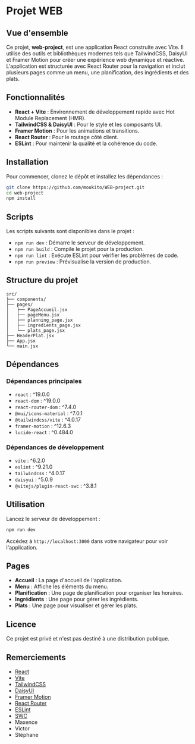 # Projet WEB

## Vue d'ensemble

Ce projet, **web-project**, est une application React construite avec Vite. Il utilise des outils et bibliothèques modernes tels que TailwindCSS, DaisyUI et Framer Motion pour créer une expérience web dynamique et réactive. L'application est structurée avec React Router pour la navigation et inclut plusieurs pages comme un menu, une planification, des ingrédients et des plats.

## Fonctionnalités

- **React + Vite** : Environnement de développement rapide avec Hot Module Replacement (HMR).
- **TailwindCSS & DaisyUI** : Pour le style et les composants UI.
- **Framer Motion** : Pour les animations et transitions.
- **React Router** : Pour le routage côté client.
- **ESLint** : Pour maintenir la qualité et la cohérence du code.

## Installation

Pour commencer, clonez le dépôt et installez les dépendances :

```bash
git clone https://github.com/moukito/WEB-project.git
cd web-project
npm install
```

## Scripts

Les scripts suivants sont disponibles dans le projet :

- `npm run dev` : Démarre le serveur de développement.
- `npm run build` : Compile le projet pour la production.
- `npm run lint` : Exécute ESLint pour vérifier les problèmes de code.
- `npm run preview` : Prévisualise la version de production.

## Structure du projet

```plaintext
src/
├── components/
├── pages/
│   ├── PageAccueil.jsx
│   ├── pageMenu.jsx
│   ├── planning_page.jsx
│   ├── ingredients_page.jsx
│   └── plats_page.jsx
├── HeaderPlat.jsx
├── App.jsx
└── main.jsx
```

## Dépendances

### Dépendances principales

- `react` : ^19.0.0
- `react-dom` : ^19.0.0
- `react-router-dom` : ^7.4.0
- `@mui/icons-material` : ^7.0.1
- `@tailwindcss/vite` : ^4.0.17
- `framer-motion` : ^12.6.3
- `lucide-react` : ^0.484.0

### Dépendances de développement

- `vite` : ^6.2.0
- `eslint` : ^9.21.0
- `tailwindcss` : ^4.0.17
- `daisyui` : ^5.0.9
- `@vitejs/plugin-react-swc` : ^3.8.1

## Utilisation

Lancez le serveur de développement :

```bash
npm run dev
```

Accédez à `http://localhost:3000` dans votre navigateur pour voir l'application.

## Pages

- **Accueil** : La page d'accueil de l'application.
- **Menu** : Affiche les éléments du menu.
- **Planification** : Une page de planification pour organiser les horaires.
- **Ingrédients** : Une page pour gérer les ingrédients.
- **Plats** : Une page pour visualiser et gérer les plats.

## Licence

Ce projet est privé et n'est pas destiné à une distribution publique.

## Remerciements

- [React](https://reactjs.org/)
- [Vite](https://vitejs.dev/)
- [TailwindCSS](https://tailwindcss.com/)
- [DaisyUI](https://daisyui.com/)
- [Framer Motion](https://www.framer.com/motion/)
- [React Router](https://reactrouter.com/)
- [ESLint](https://eslint.org/)
- [SWC](https://swc.rs/)
- Maxence 
- Victor 
- Stéphane 
